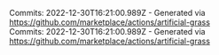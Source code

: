 Commits: 2022-12-30T16:21:00.989Z - Generated via https://github.com/marketplace/actions/artificial-grass
<br>
Commits: 2022-12-30T16:21:00.989Z - Generated via https://github.com/marketplace/actions/artificial-grass
<br>
